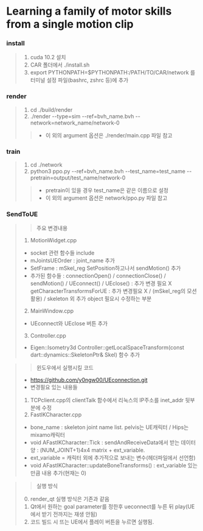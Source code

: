 # Learning a family of motor skills from a single motion clip

### install 

> 1. cuda 10.2 설치
> 2. CAR 폴더에서 ./install.sh
> 3. export PYTHONPATH=$PYTHONPATH:/PATH/TO/CAR/network 를 터미널 설정 파일(bashrc, zshrc 등)에 추가

### render

> 1. cd ./build/render
> 2. ./render --type=sim --ref=bvh_name.bvh --network=network_name/network-0
>> * 이 외의 argument 옵션은 ./render/main.cpp 파일 참고

### train

> 1. cd ./network
> 2. python3 ppo.py --ref=bvh_name.bvh --test_name=test_name --pretrain=output/test_name/network-0
>> * pretrain이 있을 경우 test_name은 같은 이름으로 설정
>> * 이 외의 argument 옵션은 network/ppo.py 파일 참고

### SendToUE

>> 주요 변경내용
> 1. MotionWidget.cpp
>  - socket 관련 함수들 include
>  - mJointsUEOrder : joint_name 추가
>  - SetFrame : mSkel_reg SetPosition하고나서 sendMotion() 추가
>  - 추가된 함수들 : connectionOpen() / connectionClose() / sendMotion() / UEconnect() / UEclose() : 추가 변경 필요 X
>                 getCharacterTransformsForUE : 추가 변경필요 X / (mSkel_reg의 모션 활용) / skeleton 외 추가 object 필요시 수정하는 부분
> 2. MainWindow.cpp
> - UEconnect와 UEclose 버튼 추가
> 3. Controller.cpp
> - Eigen::Isometry3d Controller::getLocalSpaceTransform(const dart::dynamics::SkeletonPtr& Skel) 함수 추가
               
>> 윈도우에서 실행시킬 코드
> - https://github.com/y0ngw00/UEconnection.git
> - 변경필요 있는 내용들
> 1. TCPclient.cpp의 clientTalk 함수에서 리눅스의 IP주소를 inet_addr 뒷부분에 수정
> 2. FastIKCharacter.cpp
>  - bone_name : skeleton joint name list. pelvis는 UE캐릭터 /  Hips는 mixamo캐릭터
>  - void AFastIKCharacter::Tick : sendAndReceiveData에서 받는 데이터 양 : (NUM_JOINT+1)4x4 matrix + ext_variable.
>  - ext_variable = 캐릭터 외에 추가적으로 보내는 변수(헤더파일에서 선언함)
>  - void AFastIKCharacter::updateBoneTransforms() : ext_variable 있는 만큼 내용 추가(현재는 0)

>> 실행 방식
> 0. render_qt 실행 방식은 기존과 같음
> 1. Qt에서 원하는 goal parameter를 정한후 ueconnect를 누른 뒤 play(UE에서 받기 전까지는 재생 안됨)
> 2. 코드 빌드 시 뜨는 UE에서 플레이 버튼을 누르면 실행됨.
